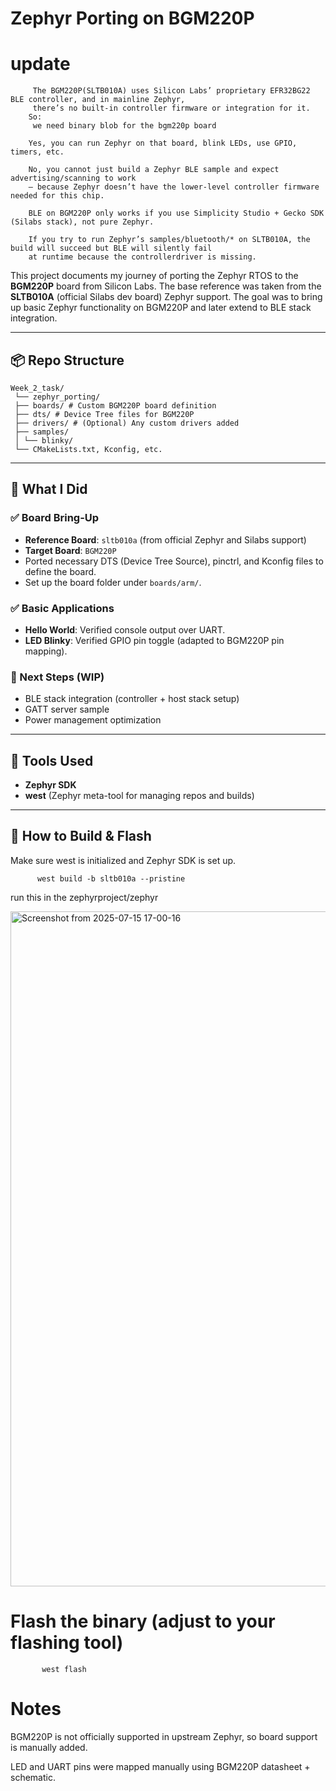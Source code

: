 # Zephyr Porting on BGM220P

# update
         The BGM220P(SLTB010A) uses Silicon Labs’ proprietary EFR32BG22 BLE controller, and in mainline Zephyr, 
         there’s no built-in controller firmware or integration for it.
        So:
         we need binary blob for the bgm220p board 
         
        Yes, you can run Zephyr on that board, blink LEDs, use GPIO, timers, etc.

        No, you cannot just build a Zephyr BLE sample and expect advertising/scanning to work 
        — because Zephyr doesn’t have the lower-level controller firmware needed for this chip.

        BLE on BGM220P only works if you use Simplicity Studio + Gecko SDK (Silabs stack), not pure Zephyr.

        If you try to run Zephyr’s samples/bluetooth/* on SLTB010A, the build will succeed but BLE will silently fail 
        at runtime because the controllerdriver is missing.


This project documents my journey of porting the Zephyr RTOS to the **BGM220P** board from Silicon Labs. The base reference was taken from the **SLTB010A** (official Silabs dev board) Zephyr support. The goal was to bring up basic Zephyr functionality on BGM220P and later extend to BLE stack integration.


---

## 📦 Repo Structure

    Week_2_task/
     └── zephyr_porting/
     ├── boards/ # Custom BGM220P board definition
     ├── dts/ # Device Tree files for BGM220P
     ├── drivers/ # (Optional) Any custom drivers added
     ├── samples/
     │ └── blinky/
     └── CMakeLists.txt, Kconfig, etc.

---

## 🧠 What I Did

### ✅ Board Bring-Up
- **Reference Board**: `sltb010a` (from official Zephyr and Silabs support)
- **Target Board**: `BGM220P`
- Ported necessary DTS (Device Tree Source), pinctrl, and Kconfig files to define the board.
- Set up the board folder under `boards/arm/`.

### ✅ Basic Applications
- **Hello World**: Verified console output over UART.
- **LED Blinky**: Verified GPIO pin toggle (adapted to BGM220P pin mapping).

### 🚧 Next Steps (WIP)
- BLE stack integration (controller + host stack setup)
- GATT server sample
- Power management optimization

---

## 🔧 Tools Used

- **Zephyr SDK**
- **west** (Zephyr meta-tool for managing repos and builds)
---

## 🧭 How to Build & Flash

Make sure west is initialized and Zephyr SDK is set up.

          west build -b sltb010a --pristine

run this in the zephyrproject/zephyr 

<img width="1920" height="1080" alt="Screenshot from 2025-07-15 17-00-16" src="https://github.com/user-attachments/assets/7ae48633-68f1-445d-bd53-900c6777026b" />


# Flash the binary (adjust to your flashing tool)
           west flash

 # Notes         
BGM220P is not officially supported in upstream Zephyr, so board support is manually added.

LED and UART pins were mapped manually using BGM220P datasheet + schematic.
